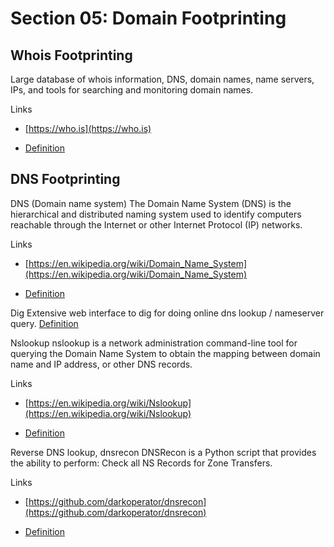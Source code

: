 # Section 05: Domain Footprinting

## Whois Footprinting

Large database of whois information, DNS, domain names, name servers, IPs, and tools for searching and monitoring domain names.

Links

- [https://who.is](https://who.is)

- [Definition](../../definitions/definitions_W.md#whois)

## DNS Footprinting

DNS (Domain name system)
The Domain Name System (DNS) is the hierarchical and distributed naming system used to identify computers reachable through the Internet or other Internet Protocol (IP) networks.

Links

- [https://en.wikipedia.org/wiki/Domain_Name_System](https://en.wikipedia.org/wiki/Domain_Name_System)

- [Definition](../../definitions/definitions_D.md#domain-name-system)

Dig
Extensive web interface to dig for doing online dns lookup / nameserver query.
[Definition](../../definitions/definitions_D.md#dig)

Nslookup
nslookup is a network administration command-line tool for querying the Domain Name System to obtain the mapping between domain name and IP address, or other DNS records.

Links

- [https://en.wikipedia.org/wiki/Nslookup](https://en.wikipedia.org/wiki/Nslookup)

- [Definition](../../definitions/definitions_N.md#nslookup)

Reverse DNS lookup, dnsrecon
DNSRecon is a Python script that provides the ability to perform: Check all NS Records for Zone Transfers.

Links

- [https://github.com/darkoperator/dnsrecon](https://github.com/darkoperator/dnsrecon)

- [Definition](../../definitions/definitions_D.md#dnsrecon)
